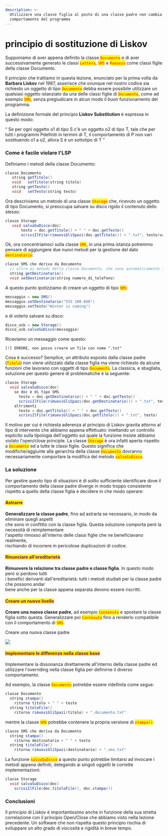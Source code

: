 ```yaml
---
description: >-
  Utilizzare una classe figlia al posto di una classe padre non cambia il
  comportamento del programma
---
```


# principio di sostituzione di Liskov

Supponiamo di aver appena definito la classe <mark style="color:red;">`Documento`</mark> e di aver successivamente generato le classi <mark style="color:red;">`Lettera`</mark>, <mark style="color:red;">`SMS`</mark> e <mark style="color:red;">`Romanzo`</mark> come classi figlie della classe Documento.

Il principio che trattiamo in questa lezione, enunciato per la prima volta da **Barbara Liskov** nel 1987, asserisce che ovunque nel nostro codice sia richiesto un oggetto di tipo <mark style="color:red;">`Documento`</mark> debba essere possibile utilizzare un qualsiasi oggetto istanziato da una delle classi figlie di <mark style="color:red;">`Documento`</mark>, come ad esempio <mark style="color:red;">`SMS`</mark>, senza pregiudicare in alcun modo il buon funzionamento del programma.

La definizione formale del principio **Liskov Substitution** è espressa in questo modo:

“ Se per ogni oggetto o1 di tipo S c'è un oggetto o2 di tipo T, tale che per tutti i programmi Pdefiniti in termini di T, il comportamento di P non vari sostituendo o1 a o2, allora S è un sottotipo di T ”

### Come è facile violare l'LSP <a href="#come-e-facile-violare-l-lsp" id="come-e-facile-violare-l-lsp"></a>

Definiamo i metodi della classe Documento:

```java
classe Documento
   string getTitolo()
   void   setTitolo(string titolo)
   string getTesto()
   void   setTesto(string testo)
```

Ora descriviamo un metodo di una classe <mark style="color:red;">`Storage`</mark> che, ricevuto un oggetto di tipo Documento, si preoccupa salvare su disco rigido il contenuto dello stesso:

```java
classe Storage
   void salvaSuDisco(doc)
       testo = doc.getTitolo() + " " + doc.getTesto()
       scriviIlFile(rimuoviGliSpazi(doc.getTitolo()) + ".txt", testo)va
```

Ok, ora concentriamoci sulla classe <mark style="color:red;">`SMS`</mark>, in una prima istanza potremmo pensare di aggiungere due nuovi metodi per la gestione del dato <mark style="color:red;">`destinatario`</mark>:

```java
classe SMS che deriva da Documento
  // oltre ai metodi della classe Documento, che sono automaticamente inclusi in SMS
  string getDestinatario()
  void setDestinatario(string numero_di_telefono)
```

A questo punto ipotizziamo di creare un oggetto di tipo <mark style="color:red;">`SMS`</mark>:

```java
messaggio = new SMS()
messaggio.setDestinatario("555 100 666")
messaggio.setTesto("Winter is coming")
```

e di volerlo salvare su disco:

```java
disco_usb = new Storage()
disco_usb.salvaSuDisco(messaggio)
```

Riceviamo un messaggio come questo:

```
[!] ERRORE, non posso creare un file con nome ".txt"
```

Cosa è successo? Semplice, un attributo esposto dalla classe padre (<mark style="color:red;">`Titolo`</mark>) non viene utilizzato dalla classe figlia ma viene richiesto da alcune funzioni che lavorano con oggetti di tipo <mark style="color:red;">`Documento`</mark>. La classica, e sbagliata, soluzione per questo genere di problematiche è la seguente:

```java
classe Storage
  void salvaSuDisco(doc)
    se doc è di tipo SMS
      testo = doc.getDestinatario() + " " + doc.getTesto()
      scriviIlFile(rimuoviGliSpazi(doc.getDestinatario()) + ".txt", testo)
    altrimenti
      testo = doc.getTitolo() + " " + doc.getTesto()
      scriviIlFile(rimuoviGliSpazi(doc.getTitolo()) + ".txt", testo)
```

Il motivo per cui è richiesta aderenza al principio di Liskov gravita attorno al tipo di intervento che abbiamo appena effettuato: iniettando un controllo esplicito sulla tipologia dell'oggetto sul quale la funzione insiste abbiamo violato l'open/close principle. La classe <mark style="color:red;">`Storage`</mark> è ora infatti aperta rispetto a <mark style="color:red;">`Documento`</mark> ed a tutte le classi figlie. Questo significa che modifiche/aggiunte alla gerarchia della classe <mark style="color:red;">`Documento`</mark> dovranno necessariamente comportare la modifica del metodo <mark style="color:red;">`salvaSuDisco`</mark>.

### La soluzione

Per gestire questo tipo di situazioni è di solito sufficiente identificare dove il comportamento della classe padre diverge in modo troppo consistente rispetto a quello della classe figlia e decidere in che modo operare:

#### <mark style="color:purple;">**Astrarre**</mark> <a href="#astrarre" id="astrarre"></a>

**Generalizzare la classe padre**, fino ad astrarla se necessario, in modo da eliminare quegli aspetti\
che sono in conflitto con la classe figlia. Questa soluzione comporta però la necessità di reimplementare\
l'aspetto rimosso all'interno delle classi figlie che ne beneficiavano realmente,\
rischiando di incorrere in pericolose duplicazioni di codice.

#### <mark style="color:purple;">Rinunciare all'ereditarietà</mark> <a href="#rinunciare-all-ereditarieta" id="rinunciare-all-ereditarieta"></a>

**Rimuovere la relazione tra classe padre e classe figlia**. In questo modo però si perdono tutti\
i benefici derivanti dall'ereditarietà: tutti i metodi studiati per la classe padre che possono andar\
bene anche per la classe appena separata devono essere riscritti.

#### <mark style="color:purple;">Creare un nuovo livello</mark> <a href="#creare-un-nuovo-livello" id="creare-un-nuovo-livello"></a>

**Creare una nuova classe padre**, ad esempio <mark style="color:red;">`Contenuto`</mark> e spostare la classe figlia sotto questa. Generalizzare poi <mark style="color:red;">`Contenuto`</mark> fino a renderlo compatibile con il comportamento di <mark style="color:red;">`SMS`</mark>.

Creare una nuova classe padre

![](../../.gitbook/assets/fig08.png)

#### <mark style="color:purple;">Implementare le differenze nella classe base</mark> <a href="#implementare-le-differenze-nella-classe-base" id="implementare-le-differenze-nella-classe-base"></a>

Implementare la dissonanza direttamente all'interno della classe padre ed utilizzare l'overriding nella classe figlia per definirne il diverso comportamento.

Ad esempio, la classe <mark style="color:red;">`Documento`</mark> potrebbe essere ridefinita come segue:

```java
classe Documento
  string stampa()
    ritorna titolo + " " + testo
  string titoloFile()
    ritorna rimuoviGliSpazi(titolo) + ".documento.txt"
```

mentre la classe <mark style="color:red;">`SMS`</mark> potrebbe contenere la propria versione di <mark style="color:red;">`stampa()`</mark>:

```java
classe SMS che deriva da Documento
  string stampa()
    ritorna destinatario + " " + testo
  string titoloFile()
    ritorna rimuoviGliSpazi(destinatario) + ".sms.txt"
```

La funzione <mark style="color:red;">`salvaSuDisco`</mark> a questo punto potrebbe limitarsi ad invocare i metodi appena definiti, delegando ai singoli oggetti le corrette implementazioni:

```java
classe Storage
  void salvaSuDisco(doc)
    scriviIlFile(doc.titoloFile(), doc.stampa())
```

### Conclusioni <a href="#conclusioni" id="conclusioni"></a>

Il principio di Liskov è importantissimo anche in funzione della sua stretta correlazione con il principio Open/Close che abbiamo visto nella lezione precedente. Un software che non rispetta questo principio rischia di sviluppare un alto grado di viscosità e rigidità in breve tempo.
